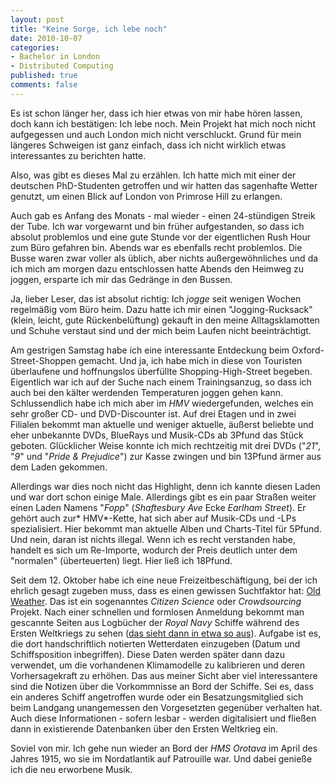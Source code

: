 ```yaml
--- 
layout: post
title: "Keine Sorge, ich lebe noch"
date: 2010-10-07
categories: 
- Bachelor in London
- Distributed Computing
published: true
comments: false
---
```

Es ist schon länger her, dass ich hier etwas von mir habe hören lassen, doch kann ich bestätigen: Ich lebe noch. Mein Projekt hat mich noch nicht aufgegessen und auch London mich nicht verschluckt. Grund für mein längeres Schweigen ist ganz einfach, dass ich nicht wirklich etwas interessantes zu berichten hatte.

<!-- more -->

Also, was gibt es dieses Mal zu erzählen. Ich hatte mich mit einer der deutschen PhD-Studenten getroffen und wir hatten das sagenhafte Wetter genutzt, um einen Blick auf London von Primrose Hill zu erlangen.

Auch gab es Anfang des Monats - mal wieder - einen 24-stündigen Streik der Tube. Ich war vorgewarnt und bin früher aufgestanden, so dass ich absolut problemlos und eine gute Stunde vor der eigentlichen Rush Hour zum Büro gefahren bin. Abends war es ebenfalls recht problemlos. Die Busse waren zwar voller als üblich, aber nichts außergewöhnliches und da ich mich am morgen dazu entschlossen hatte Abends den Heimweg zu joggen, ersparte ich mir das Gedränge in den Bussen.

Ja, lieber Leser, das ist absolut richtig: Ich *jogge* seit wenigen Wochen regelmäßig vom Büro heim. Dazu hatte ich mir einen "Jogging-Rucksack" (klein, leicht, gute Rückenbelüftung) gekauft in den meine Alltagsklamotten und Schuhe verstaut sind und der mich beim Laufen nicht beeinträchtigt.

Am gestrigen Samstag habe ich eine interessante Entdeckung beim Oxford-Street-Shoppen gemacht. Und ja, ich habe mich in diese von Touristen überlaufene und hoffnungslos überfüllte Shopping-High-Street begeben. Eigentlich war ich auf der Suche nach einem Trainingsanzug, so dass ich auch bei den kälter werdenden Temperaturen joggen gehen kann. Schlussendlich habe ich mich aber im *HMV* wiedergefunden, welches ein sehr großer CD- und DVD-Discounter ist. Auf drei Etagen und in zwei Filialen bekommt man aktuelle und weniger aktuelle, äußerst beliebte und eher unbekannte DVDs, BlueRays und Musik-CDs ab 3Pfund das Stück geboten. Glücklicher Weise konnte ich mich rechtzeitig mit drei DVDs ("*21*", "*9*" und "*Pride &amp; Prejudice*") zur Kasse zwingen und bin 13Pfund ärmer aus dem Laden gekommen.

Allerdings war dies noch nicht das Highlight, denn ich kannte diesen Laden und war dort schon einige Male. Allerdings gibt es ein paar Straßen weiter einen Laden Namens "*Fopp*" (*Shaftesbury Ave* Ecke *Earlham Street*). Er gehört auch zur* HMV*-Kette, hat sich aber auf Musik-CDs und -LPs spezialisiert. Hier bekommt man aktuelle Alben und Charts-Titel für 5Pfund. Und nein, daran ist nichts illegal. Wenn ich es recht verstanden habe, handelt es sich um Re-Importe, wodurch der Preis deutlich unter dem "normalen" (überteuerten) liegt. Hier ließ ich 18Pfund.

Seit dem 12. Oktober habe ich eine neue Freizeitbeschäftigung, bei der ich ehrlich gesagt zugeben muss, dass es einen gewissen Suchtfaktor hat: [Old Weather](http://www.oldweather.org). Das ist ein sogenanntes *Citizen Science* oder *Crowdsourcing* Projekt. Nach einer schnellen und formlosen Anmeldung bekommt man gescannte Seiten aus Logbücher der *Royal Navy* Schiffe während des Ersten Weltkriegs zu sehen ([das sieht dann in etwa so aus](http://oldweather.s3.amazonaws.com/ADM_53-53782/ADM%2053-53782-005_1.jpg)). Aufgabe ist es, die dort handschriftlich notierten Wetterdaten einzugeben (Datum und Schiffsposition inbegriffen). Diese Daten werden später dann dazu verwendet, um die vorhandenen Klimamodelle zu kalibrieren und deren Vorhersagekraft zu erhöhen.
Das aus meiner Sicht aber viel interessantere sind die Notizen über die Vorkommnisse an Bord der Schiffe. Sei es, dass ein anderes Schiff angetroffen wurde oder ein Besatzungsmitglied sich beim Landgang unangemessen den Vorgesetzten gegenüber verhalten hat. Auch diese Informationen - sofern lesbar - werden digitalisiert und fließen dann in existierende Datenbanken über den Ersten Weltkrieg ein.

Soviel von mir. Ich gehe nun wieder an Bord der *HMS Orotava* im April des Jahres 1915, wo sie im Nordatlantik auf Patrouille war. Und dabei genieße ich die neu erworbene Musik.
